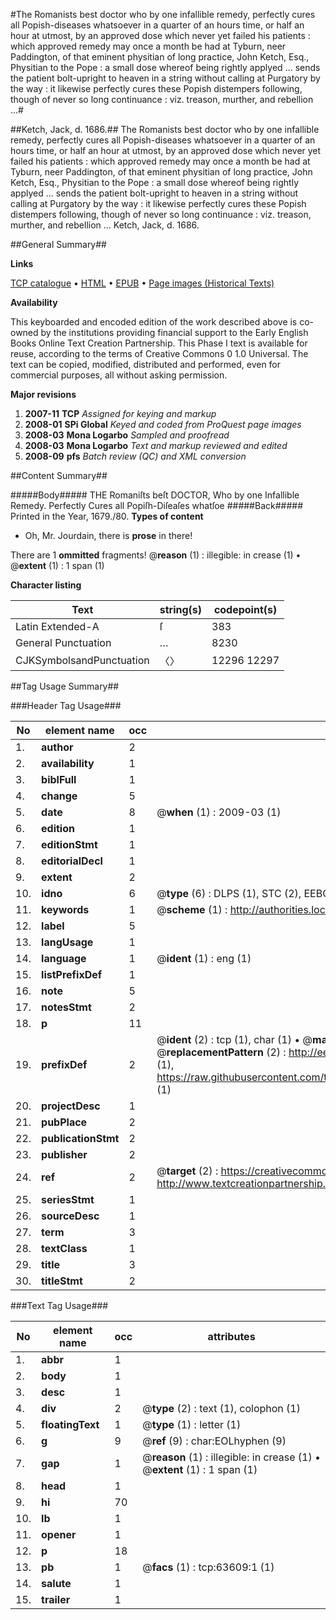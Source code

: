 #The Romanists best doctor who by one infallible remedy, perfectly cures all Popish-diseases whatsoever in a quarter of an hours time, or half an hour at utmost, by an approved dose which never yet failed his patients : which approved remedy may once a month be had at Tyburn, neer Paddington, of that eminent physitian of long practice, John Ketch, Esq., Physitian to the Pope : a small dose whereof being rightly applyed ... sends the patient bolt-upright to heaven in a string without calling at Purgatory by the way : it likewise perfectly cures these Popish distempers following, though of never so long continuance : viz. treason, murther, and rebellion ...#

##Ketch, Jack, d. 1686.##
The Romanists best doctor who by one infallible remedy, perfectly cures all Popish-diseases whatsoever in a quarter of an hours time, or half an hour at utmost, by an approved dose which never yet failed his patients : which approved remedy may once a month be had at Tyburn, neer Paddington, of that eminent physitian of long practice, John Ketch, Esq., Physitian to the Pope : a small dose whereof being rightly applyed ... sends the patient bolt-upright to heaven in a string without calling at Purgatory by the way : it likewise perfectly cures these Popish distempers following, though of never so long continuance : viz. treason, murther, and rebellion ...
Ketch, Jack, d. 1686.

##General Summary##

**Links**

[TCP catalogue](http://www.ota.ox.ac.uk/tcp/)  • 
[HTML](http://tei.it.ox.ac.uk/tcp/Texts-HTML/free/A47/A47288.html)  • 
[EPUB](http://tei.it.ox.ac.uk/tcp/Texts-EPUB/free/A47/A47288.epub) • 
[Page images (Historical Texts)](https://data.historicaltexts.jisc.ac.uk/view?pubId=eebo-12576739e&pageId=eebo-12576739e-63609-1)

**Availability**

This keyboarded and encoded edition of the
	       work described above is co-owned by the institutions
	       providing financial support to the Early English Books
	       Online Text Creation Partnership. This Phase I text is
	       available for reuse, according to the terms of Creative
	       Commons 0 1.0 Universal. The text can be copied,
	       modified, distributed and performed, even for
	       commercial purposes, all without asking permission.

**Major revisions**

1. __2007-11__ __TCP__ *Assigned for keying and markup*
1. __2008-01__ __SPi Global__ *Keyed and coded from ProQuest page images*
1. __2008-03__ __Mona Logarbo__ *Sampled and proofread*
1. __2008-03__ __Mona Logarbo__ *Text and markup reviewed and edited*
1. __2008-09__ __pfs__ *Batch review (QC) and XML conversion*

##Content Summary##

#####Body#####
THE Romaniſts beſt DOCTOR, Who by one Infallible Remedy. Perfectly Cures all Popiſh-Diſeaſes whatſoe
#####Back#####
Printed in the Year, 1679./80.
**Types of content**

  * Oh, Mr. Jourdain, there is **prose** in there!

There are 1 **ommitted** fragments! 
 @__reason__ (1) : illegible: in crease (1)  •  @__extent__ (1) : 1 span (1)

**Character listing**


|Text|string(s)|codepoint(s)|
|---|---|---|
|Latin Extended-A|ſ|383|
|General Punctuation|…|8230|
|CJKSymbolsandPunctuation|〈〉|12296 12297|

##Tag Usage Summary##

###Header Tag Usage###

|No|element name|occ|attributes|
|---|---|---|---|
|1.|__author__|2||
|2.|__availability__|1||
|3.|__biblFull__|1||
|4.|__change__|5||
|5.|__date__|8| @__when__ (1) : 2009-03 (1)|
|6.|__edition__|1||
|7.|__editionStmt__|1||
|8.|__editorialDecl__|1||
|9.|__extent__|2||
|10.|__idno__|6| @__type__ (6) : DLPS (1), STC (2), EEBO-CITATION (1), OCLC (1), VID (1)|
|11.|__keywords__|1| @__scheme__ (1) : http://authorities.loc.gov/ (1)|
|12.|__label__|5||
|13.|__langUsage__|1||
|14.|__language__|1| @__ident__ (1) : eng (1)|
|15.|__listPrefixDef__|1||
|16.|__note__|5||
|17.|__notesStmt__|2||
|18.|__p__|11||
|19.|__prefixDef__|2| @__ident__ (2) : tcp (1), char (1)  •  @__matchPattern__ (2) : ([0-9\-]+):([0-9IVX]+) (1), (.+) (1)  •  @__replacementPattern__ (2) : http://eebo.chadwyck.com/downloadtiff?vid=$1&page=$2 (1), https://raw.githubusercontent.com/textcreationpartnership/Texts/master/tcpchars.xml#$1 (1)|
|20.|__projectDesc__|1||
|21.|__pubPlace__|2||
|22.|__publicationStmt__|2||
|23.|__publisher__|2||
|24.|__ref__|2| @__target__ (2) : https://creativecommons.org/publicdomain/zero/1.0/ (1), http://www.textcreationpartnership.org/docs/. (1)|
|25.|__seriesStmt__|1||
|26.|__sourceDesc__|1||
|27.|__term__|3||
|28.|__textClass__|1||
|29.|__title__|3||
|30.|__titleStmt__|2||


###Text Tag Usage###

|No|element name|occ|attributes|
|---|---|---|---|
|1.|__abbr__|1||
|2.|__body__|1||
|3.|__desc__|1||
|4.|__div__|2| @__type__ (2) : text (1), colophon (1)|
|5.|__floatingText__|1| @__type__ (1) : letter (1)|
|6.|__g__|9| @__ref__ (9) : char:EOLhyphen (9)|
|7.|__gap__|1| @__reason__ (1) : illegible: in crease (1)  •  @__extent__ (1) : 1 span (1)|
|8.|__head__|1||
|9.|__hi__|70||
|10.|__lb__|1||
|11.|__opener__|1||
|12.|__p__|18||
|13.|__pb__|1| @__facs__ (1) : tcp:63609:1 (1)|
|14.|__salute__|1||
|15.|__trailer__|1||
